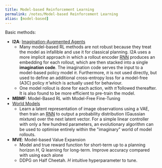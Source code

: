 ```yaml
---
title: Model-based Reinforcement Learning
permalink: /notes/Model-based Reinforcement Learning
alias: [model-based]
---
```


Basic methods:
- **I2A**: [Imagination-Augmented Agents](https://arxiv.org/pdf/1707.06203.pdf)
	- Many model-based RL methods are not robust because they treat the model as infallible and use it for classical planning. I2A uses a more implicit approach in which a rollout encoder [RNN](RNN) produces an embedding for each rollout, which are then stacked into a single __imagination code__. The imagination code serves the input to a model-based policy model $\pi$. Furthermore, $\pi$ is not used directly, but used to define an additional cross-entropy loss for a model-free (A3C) policy $\hat{\pi}$ which is actually used for behaviour.
	- One model rollout is done for each action, with $\hat{\pi}$ followed thereafter. It is also found to be more efficient to pre-train the model.
- **MBMF**: Model-Based RL with Model-Free Fine-Tuning
- [World Models](World%20Models)
	- Learn a latent representation of image observations using a VAE, then train an [RNN](RNN) to output a probability distribution (Gaussian mixture) over the next latent vector. For a simple linear controller with only a few hundred parameters, an evolutionary algorithm can be used to optimise entirely within the "imaginary" world of model rollouts.
- **MVE**: Model-based Value Expansion
	- Model and true reward function for short-term up to a planning horizon $H$, Q learning for long-term. Improve accuracy compared with using each alone
	- DDPG on Half Cheetah. $H$ intuitive hyperparameter to tune.
